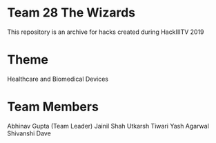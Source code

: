 

# Team 28 The Wizards

This repository is an archive for hacks created during HackIIITV 2019

# Theme 
Healthcare and Biomedical Devices


# Team Members
Abhinav Gupta (Team Leader)
Jainil Shah
Utkarsh Tiwari
Yash Agarwal
Shivanshi Dave